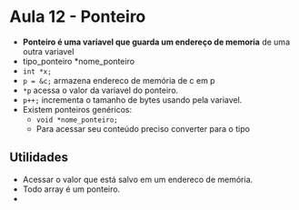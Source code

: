 # Aula 12 - Ponteiro
* **Ponteiro é uma variavel que guarda um endereço de memoria** de uma outra variavel
* tipo_ponteiro *nome_ponteiro
* `int *x;`
* `p = &c;` armazena endereco de memória de c em p
* `*p` acessa o valor da variavel do ponteiro.
* `p++;` incrementa o tamanho de bytes usando pela variavel.
* Existem ponteiros genéricos:
  * `void *nome_ponteiro;`
  * Para acessar seu conteúdo preciso converter para o tipo
## Utilidades 
* Acessar o valor que está salvo em um endereco de memória.
* Todo array é um ponteiro.
* 